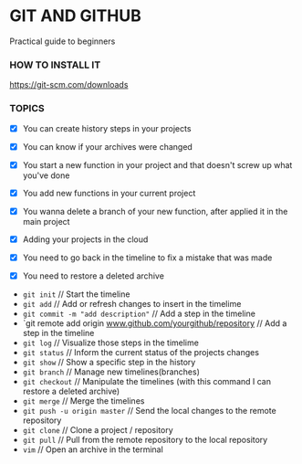 # GIT AND GITHUB

Practical guide to beginners

### HOW TO INSTALL IT

https://git-scm.com/downloads

### TOPICS

- [x] You can create history steps in your projects
- [x] You can know if your archives were changed 

- [x] You start a new function in your project and that doesn't screw up what you've done
- [x] You add new functions in your current project
- [x] You wanna delete a branch of your new function, after applied it in the main project 

- [x] Adding your projects in the cloud

- [x] You need to go back in the timeline to fix a mistake that was made
- [x] You need to restore a deleted archive 

* `git init`     // Start the timeline
* `git add`      // Add or refresh changes to insert in the timelime
* `git commit -m "add description"`   // Add a step in the timeline
* `git remote add origin www.github.com/yourgithub/repository // Add a step in the timeline
* `git log`      // Visualize those steps in the timelime
* `git status`   // Inform the current status of the projects changes
* `git show`     // Show a specific step in the history
* `git branch`   // Manage new timelines(branches)
* `git checkout` // Manipulate the timelines (with this command I can restore a deleted archive)
* `git merge`    // Merge the timelines
* `git push -u origin master`     // Send the local changes to the remote repository
* `git clone`    // Clone a project / repository
* `git pull`     // Pull from the remote repository to the local repository
* `vim`          // Open an archive in the terminal




